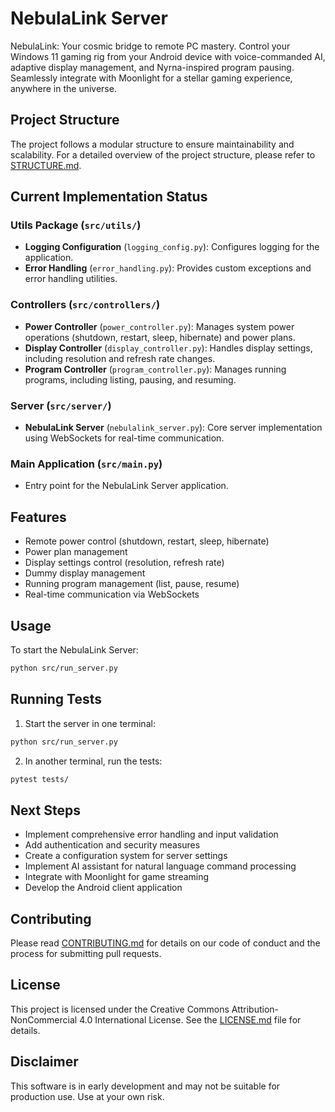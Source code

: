 # NebulaLink Server

NebulaLink: Your cosmic bridge to remote PC mastery. Control your Windows 11 gaming rig from your Android device with voice-commanded AI, adaptive display management, and Nyrna-inspired program pausing. Seamlessly integrate with Moonlight for a stellar gaming experience, anywhere in the universe.

## Project Structure

The project follows a modular structure to ensure maintainability and scalability. For a detailed overview of the project structure, please refer to [STRUCTURE.md](STRUCTURE.md).

## Current Implementation Status

### Utils Package (`src/utils/`)

- **Logging Configuration** (`logging_config.py`): Configures logging for the application.
- **Error Handling** (`error_handling.py`): Provides custom exceptions and error handling utilities.

### Controllers (`src/controllers/`)

- **Power Controller** (`power_controller.py`): Manages system power operations (shutdown, restart, sleep, hibernate) and power plans.
- **Display Controller** (`display_controller.py`): Handles display settings, including resolution and refresh rate changes.
- **Program Controller** (`program_controller.py`): Manages running programs, including listing, pausing, and resuming.

### Server (`src/server/`)

- **NebulaLink Server** (`nebulalink_server.py`): Core server implementation using WebSockets for real-time communication.

### Main Application (`src/main.py`)

- Entry point for the NebulaLink Server application.

## Features

- Remote power control (shutdown, restart, sleep, hibernate)
- Power plan management
- Display settings control (resolution, refresh rate)
- Dummy display management
- Running program management (list, pause, resume)
- Real-time communication via WebSockets

## Usage

To start the NebulaLink Server:

```bash
python src/run_server.py
```

## Running Tests

1. Start the server in one terminal:

```bash
python src/run_server.py
```

2. In another terminal, run the tests:

```bash
pytest tests/
```

## Next Steps

- Implement comprehensive error handling and input validation
- Add authentication and security measures
- Create a configuration system for server settings
- Implement AI assistant for natural language command processing
- Integrate with Moonlight for game streaming
- Develop the Android client application

## Contributing

Please read [CONTRIBUTING.md](docs/CONTRIBUTING.md) for details on our code of conduct and the process for submitting pull requests.

## License

This project is licensed under the Creative Commons Attribution-NonCommercial 4.0 International License. See the [LICENSE.md](LICENSE.md) file for details.

## Disclaimer

This software is in early development and may not be suitable for production use. Use at your own risk.
